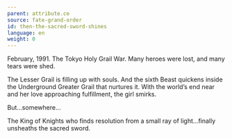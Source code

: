 ```yaml
---
parent: attribute.ce
source: fate-grand-order
id: then-the-sacred-sword-shines
language: en
weight: 0
---
```


February, 1991.
The Tokyo Holy Grail War.
Many heroes were lost, and many tears were shed.

The Lesser Grail is filling up with souls. And the sixth Beast quickens inside the Underground Greater Grail that nurtures it. With the world’s end near and her love approaching fulfillment, the girl smirks.

But…somewhere…

The King of Knights who finds resolution from a small ray of light…finally unsheaths the sacred sword.
